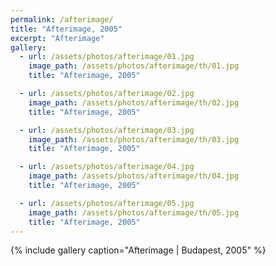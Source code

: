 ```yaml
---
permalink: /afterimage/
title: "Afterimage, 2005"
excerpt: "Afterimage"
gallery:
  - url: /assets/photos/afterimage/01.jpg
    image_path: /assets/photos/afterimage/th/01.jpg
    title: "Afterimage, 2005"

  - url: /assets/photos/afterimage/02.jpg
    image_path: /assets/photos/afterimage/th/02.jpg
    title: "Afterimage, 2005"

  - url: /assets/photos/afterimage/03.jpg
    image_path: /assets/photos/afterimage/th/03.jpg
    title: "Afterimage, 2005"

  - url: /assets/photos/afterimage/04.jpg
    image_path: /assets/photos/afterimage/th/04.jpg
    title: "Afterimage, 2005"

  - url: /assets/photos/afterimage/05.jpg
    image_path: /assets/photos/afterimage/th/05.jpg
    title: "Afterimage, 2005"
---
```


{% include gallery caption="Afterimage \| Budapest, 2005" %}
